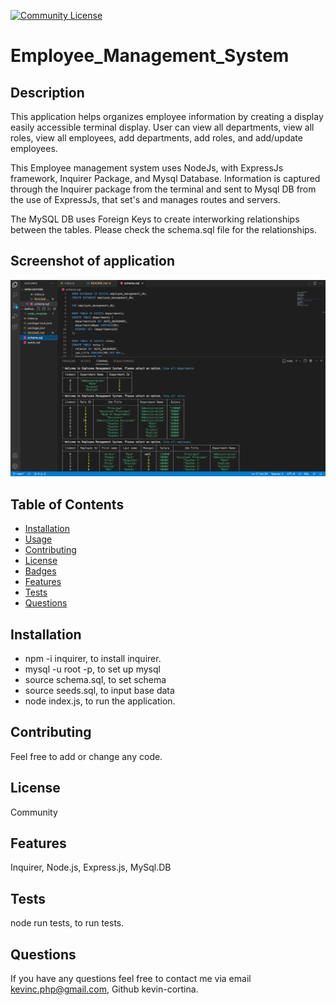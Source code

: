   [![Community License](https://img.shields.io/badge/license-Community-blue.svg)](http://www.gnu.org/licenses/Community-3.0)

  # Employee_Management_System
  
  ## Description
  This application helps organizes employee information by creating a display easily accessible terminal display. User can view all departments, view all roles, view all employees, add departments, add roles, and add/update employees. 
  
  This Employee management system uses NodeJs, with ExpressJs framework, Inquirer Package, and Mysql Database. Information is captured through the Inquirer package from the terminal and sent to Mysql DB from the use of ExpressJs, that set's and manages routes and servers.

  The MySQL DB uses Foreign Keys to create interworking relationships between the tables. Please check the schema.sql file for the relationships. 
  
  ## Screenshot of application
   ![Screenshot of command-line](./assets/pictures/commandline.png)
  
  ## Table of Contents
  - [Installation](#installation)
  - [Usage](#usage)
  - [Contributing](#contributing)
  - [License](#license)
  - [Badges](#badges)
  - [Features](#features)
  - [Tests](#test)
  - [Questions](#questions)
 
  ## Installation
  - npm -i inquirer,  to install inquirer. 
  - mysql -u root -p, to set up mysql
  - source schema.sql, to set schema
  - source seeds.sql, to input base data
  - node index.js, to run the application.
  
  ## Contributing
  Feel free to add or change any code.

  
  ## License
  Community
  

  ## Features
  Inquirer, Node.js, Express.js, MySql.DB
  
  ## Tests
  node run tests, to run tests.
 
  
  ## Questions
  If you have any questions feel free to contact me via email kevinc.php@gmail.com, Github kevin-cortina.
  
